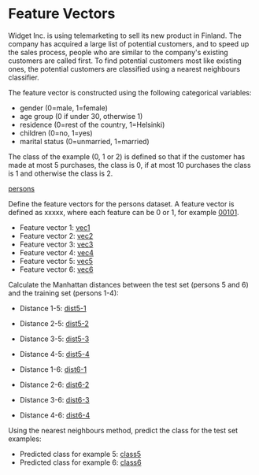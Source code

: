 # Feature Vectors

Widget Inc. is using telemarketing to sell its new product in Finland. The company has acquired a large list of potential customers, and to speed up the sales process, people who are similar to the company's existing customers are called first. To find potential customers most like existing ones, the potential customers are classified using a nearest neighbours classifier.

The feature vector is constructed using the following categorical variables:

* gender (0=male, 1=female)
* age group (0 if under 30, otherwise 1)
* residence (0=rest of the country, 1=Helsinki)
* children (0=no, 1=yes)
* marital status (0=unmarried, 1=married)

The class of the example (0, 1 or 2) is defined so that if the customer has made at most 5 purchases, the class is 0, if at most 10 purchases the class is 1 and otherwise the class is 2.

[persons]()

Define the feature vectors for the persons dataset. A feature vector is defined as xxxxx, where each feature can be 0 or 1, for example [00101](example).

* Feature vector 1: [vec1](answer)
* Feature vector 2: [vec2](answer)
* Feature vector 3: [vec3](answer)
* Feature vector 4: [vec4](answer)
* Feature vector 5: [vec5](answer)
* Feature vector 6: [vec6](answer)

Calculate the Manhattan distances between the test set (persons 5 and 6) and the training set (persons 1-4):

* Distance 1-5: [dist5-1](answer)
* Distance 2-5: [dist5-2](answer)
* Distance 3-5: [dist5-3](answer)
* Distance 4-5: [dist5-4](answer)

* Distance 1-6: [dist6-1](answer)
* Distance 2-6: [dist6-2](answer)
* Distance 3-6: [dist6-3](answer)
* Distance 4-6: [dist6-4](answer)

Using the nearest neighbours method, predict the class for the test set examples:

* Predicted class for example 5: [class5](answer)
* Predicted class for example 6: [class6](answer)

